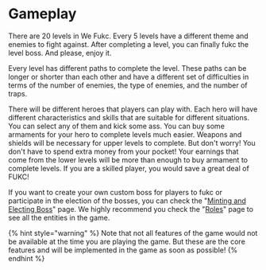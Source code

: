 # Gameplay

There are 20 levels in We Fukc. Every 5 levels have a different theme and enemies to fight against. After completing a level, you can finally fukc the level boss. And please, enjoy it.

Every level has different paths to complete the level. These paths can be longer or shorter than each other and have a different set of difficulties in terms of the number of enemies, the type of enemies, and the number of traps.

There will be different heroes that players can play with. Each hero will have different characteristics and skills that are suitable for different situations. You can select any of them and kick some ass. You can buy some armaments for your hero to complete levels much easier. Weapons and shields will be necessary for upper levels to complete. But don't worry! You don't have to spend extra money from your pocket! Your earnings that come from the lower levels will be more than enough to buy armament to complete levels. If you are a skilled player, you would save a great deal of FUKC!

If you want to create your own custom boss for players to fukc or participate in the election of the bosses, you can check the "[Minting and Electing Boss](tokenomics/minting-and-electing-boss.md)" page. We highly recommend you check the "[Roles](roles.md)" page to see all the entities in the game.

{% hint style="warning" %}
Note that not all features of the game would not be available at the time you are playing the game. But these are the core features and will be implemented in the game as soon as possible!
{% endhint %}
